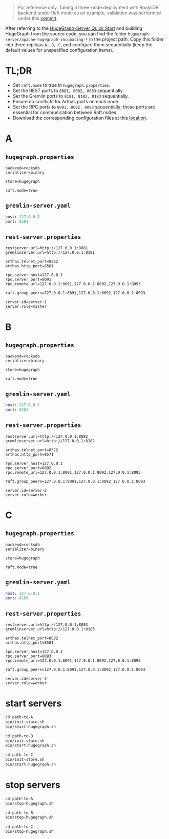 > For reference only. Taking a three-node deployment with RocksDB backend under Raft mode as an example, validation was performed under this [commit](https://github.com/apache/incubator-hugegraph/commit/bce6d058f5d1f108b4c19e18eb7a65ab0604a526).

After referring to the [HugeGraph-Server Quick Start](https://hugegraph.apache.org/docs/quickstart/hugegraph-server/) and building HugeGraph from the source code, you can find the folder `hugegraph-server/apache-hugegraph-incubating-*` in the project path. Copy this folder into three replicas `A, B, C`, and configure them sequentially (keep the default values for unspecified configuration items).

# TL;DR

- Set `raft.mode` to true in `hugegraph.properties`.
- Set the REST ports to `8081, 8082, 8083` sequentially.
- Set the Gremlin ports to `8181, 8182, 8183` sequentially.
- Ensure no conflicts for Arthas ports on each node.
- Set the RPC ports to `8091, 8092, 8093` sequentially; these ports are essential for communication between Raft nodes.
- Download the corresponding configuration files at this [location](https://github.com/hugegraph/hugegraph/releases/tag/tmp).

# A

## `hugegraph.properties`

```properties
backend=rocksdb
serializer=binary

store=hugegraph

raft.mode=true
```

## `gremlin-server.yaml`

```yaml
host: 127.0.0.1
port: 8181
```

## `rest-server.properties`

```properties
restserver.url=http://127.0.0.1:8081
gremlinserver.url=http://127.0.0.1:8181

arthas.telnet_port=8562
arthas.http_port=8561

rpc.server_host=127.0.0.1
rpc.server_port=8091
rpc.remote_url=127.0.0.1:8091,127.0.0.1:8092,127.0.0.1:8093

raft.group_peers=127.0.0.1:8091,127.0.0.1:8092,127.0.0.1:8093

server.id=server-1
server.role=master
```

# B

## `hugegraph.properties`

```properties
backend=rocksdb
serializer=binary

store=hugegraph

raft.mode=true
```

## `gremlin-server.yaml`

```yaml
host: 127.0.0.1
port: 8182
```

## `rest-server.properties`

```properties
restserver.url=http://127.0.0.1:8082
gremlinserver.url=http://127.0.0.1:8182

arthas.telnet_port=8572
arthas.http_port=8571

rpc.server_host=127.0.0.1
rpc.server_port=8092
rpc.remote_url=127.0.0.1:8091,127.0.0.1:8092,127.0.0.1:8093

raft.group_peers=127.0.0.1:8091,127.0.0.1:8092,127.0.0.1:8093

server.id=server-2
server.role=worker
```

# C

## `hugegraph.properties`

```properties
backend=rocksdb
serializer=binary

store=hugegraph

raft.mode=true
```

## `gremlin-server.yaml`

```yaml
host: 127.0.0.1
port: 8183
```

## `rest-server.properties`

```properties
restserver.url=http://127.0.0.1:8083
gremlinserver.url=http://127.0.0.1:8183

arthas.telnet_port=8582
arthas.http_port=8581

rpc.server_host=127.0.0.1
rpc.server_port=8093
rpc.remote_url=127.0.0.1:8091,127.0.0.1:8092,127.0.0.1:8093

raft.group_peers=127.0.0.1:8091,127.0.0.1:8092,127.0.0.1:8093

server.id=server-3
server.role=worker
```

# start servers

```bash
cd path-to-A
bin/init-store.sh
bin/start-hugegraph.sh

cd path-to-B
bin/init-store.sh
bin/start-hugegraph.sh

cd path-to-C
bin/init-store.sh
bin/start-hugegraph.sh
```

# stop servers

```bash
cd path-to-A
bin/stop-hugegraph.sh

cd path-to-B
bin/stop-hugegraph.sh

cd path-to-C
bin/stop-hugegraph.sh
```
